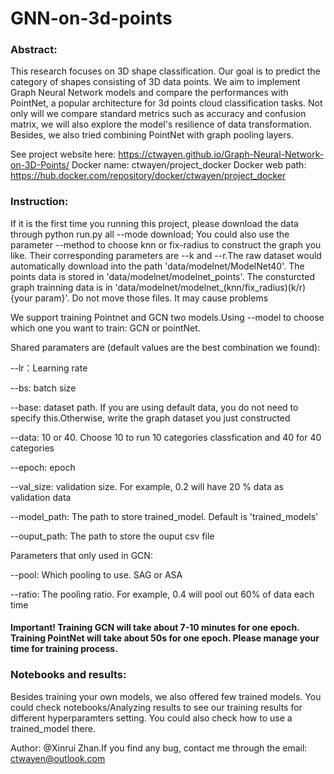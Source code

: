 # GNN-on-3d-points

### Abstract:
   This research focuses on 3D shape classification. Our goal is to predict the category of shapes consisting of 3D data points. We aim to implement Graph Neural Network models and compare the performances with PointNet, a popular architecture for 3d points cloud classification tasks. Not only will we compare standard metrics such as accuracy and confusion matrix, we will also explore the model's resilience of data transformation. Besides, we also tried combining PointNet with graph pooling layers.
   
   
See project website here: https://ctwayen.github.io/Graph-Neural-Network-on-3D-Points/
Docker name: ctwayen/project_docker
Docker web path: https://hub.docker.com/repository/docker/ctwayen/project_docker

### Instruction:

   If it is the first time you running this project, please download the data through python run.py all --mode download; You could also use the parameter --method to choose knn or fix-radius to construct the graph you like. Their corresponding parameters are --k and --r.The raw dataset would automatically download into the path 'data/modelnet/ModelNet40'. The points data is stored in 'data/modelnet/modelnet_points'. The consturcted graph trainning data is in 'data/modelnet/modelnet_(knn/fix_radius)(k/r){your param}'. Do not move those files. It may cause problems
   
   We support training Pointnet and GCN two models.Using --model to choose which one you want to train: GCN or pointNet.
   
   Shared paramaters are (default values are the best combination we found):
   
   --lr：Learning rate
   
   --bs: batch size
   
   --base: dataset path. If you are using default data, you do not need to specify this.Otherwise, write the graph dataset you just constructed
   
   --data: 10 or 40. Choose 10 to run 10 categories classfication and 40 for 40 categories
   
   --epoch: epoch
   
   --val_size: validation size. For example, 0.2 will have 20 % data as validation data
   
   --model_path: The path to store trained_model. Default is 'trained_models'
   
   --ouput_path: The path to store the ouput csv file
   
   Parameters that only used in GCN:
   
   --pool: Which pooling to use. SAG or ASA
   
   --ratio: The pooling ratio. For example, 0.4 will pool out 60% of data each time
   
#### Important! Training GCN will take about 7-10 minutes for one epoch. Training PointNet will take about 50s for one epoch. Please manage your time for training process.

   
### Notebooks and results:

   Besides training your own models, we also offered few trained models. You could check notebooks/Analyzing results to see our training results for different hyperparamters setting. You could also check how to use a trained_model there.
   

Author: @Xinrui Zhan.If you find any bug, contact me through the email: ctwayen@outlook.com 
   
   
